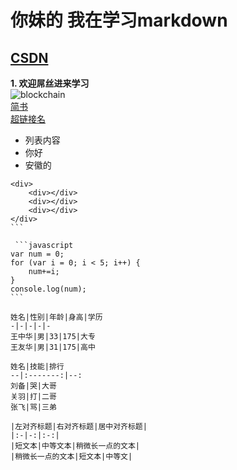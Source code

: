 # 你妹的  我在学习markdown
## [CSDN](http://www.baidu.com)
**1. 欢迎屌丝进来学习**  
![blockchain](https://ss0.bdstatic.com/70cFvHSh_Q1YnxGkpoWK1HF6hhy/it/u=702257389,1274025419&fm=27&gp=0.jpg "区块链")  
[简书](http://jianshu.com)  
<a href="http://jianshu.com" target="_blank">超链接名</a>  

* 列表内容  
 * 你好  
 * 安徽的  
`````````````
<div>   
    <div></div>
    <div></div>
    <div></div>
</div>
```
 
 ```javascript  
var num = 0;  
for (var i = 0; i < 5; i++) {  
    num+=i;  
}  
console.log(num);  
```
 
姓名|性别|年龄|身高|学历
-|-|-|-|-
王中华|男|33|175|大专
王友华|男|31|175|高中

姓名|技能|排行
--|:-------:|--:
刘备|哭|大哥
关羽|打|二哥
张飞|骂|三弟  

|左对齐标题|右对齐标题|居中对齐标题|
|:-|-:|:-:|
|短文本|中等文本|稍微长一点的文本|
|稍微长一点的文本|短文本|中等文|

